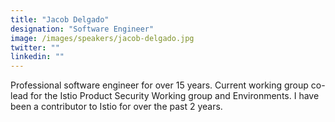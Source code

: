 ```yaml
---
title: "Jacob Delgado"
designation: "Software Engineer"
image: /images/speakers/jacob-delgado.jpg
twitter: ""
linkedin: ""
---
```


Professional software engineer for over 15 years. Current working group co-lead for the Istio Product Security Working group and Environments. I have been a contributor to Istio for over the past 2 years.